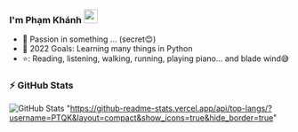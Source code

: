 ### I'm Phạm Khánh <img src="https://media.giphy.com/media/hvRJCLFzcasrR4ia7z/giphy.gif" width="25px"> 
- 🔭 Passion in something ... (secret😊)
- 💪 2022 Goals: Learning many things in Python
- ⭐: Reading, listening, walking, running, playing piano... and blade wind😅

### :zap: GitHub Stats

![GitHub Stats](https://github-readme-stats.vercel.app/api?username=PTQK&theme=radical)
"https://github-readme-stats.vercel.app/api/top-langs/?username=PTQK&layout=compact&show_icons=true&hide_border=true"
